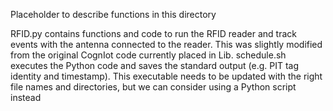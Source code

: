 <p>Placeholder to describe functions in this directory</p>

RFID.py contains functions and code to run the RFID reader and track events with the antenna connected to the reader.
This was slightly modified from the original CognIot code currently placed in Lib.
schedule.sh executes the Python code and saves the standard output (e.g. PIT tag identity and timestamp).
This executable needs to be updated with the right file names and directories, but we can consider using a Python script instead